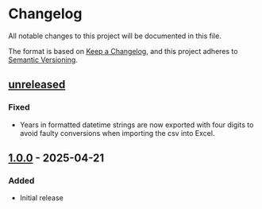 # Changelog

All notable changes to this project will be documented in this file.

The format is based on [Keep a Changelog](https://keepachangelog.com/en/1.1.0/),
and this project adheres to [Semantic Versioning](https://semver.org/spec/v2.0.0.html).

## [unreleased]

### Fixed

- Years in formatted datetime strings are now exported with four digits to avoid faulty conversions when importing the csv into Excel.

## [1.0.0] - 2025-04-21

### Added

- Initial release

[unreleased]: https://github.com/RKlingler/redirects_export/compare/1.0.0...HEAD
[1.0.0]: https://github.com/RKlingler/redirects_export/releases/tag/1.0.0

